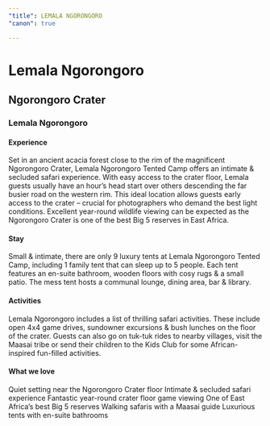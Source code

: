 ```yaml
---
"title": LEMALA NGORONGORO
"canon": true

---
```


# Lemala Ngorongoro
## Ngorongoro Crater
### Lemala Ngorongoro

#### Experience
Set in an ancient acacia forest close to the rim of the magnificent Ngorongoro Crater, Lemala Ngorongoro Tented Camp offers an intimate &amp; secluded safari experience.
With easy access to the crater floor, Lemala guests usually have an hour’s head start over others descending the far busier road on the western rim.  This ideal location allows guests early access to the crater – crucial for photographers who demand the best light conditions.
Excellent year-round wildlife viewing can be expected as the Ngorongoro Crater is one of the best Big 5 reserves in East Africa.

#### Stay
Small &amp; intimate, there are only 9 luxury tents at Lemala Ngorongoro Tented Camp, including 1 family tent that can sleep up to 5 people.
Each tent features an en-suite bathroom, wooden floors with cosy rugs &amp; a small patio.
The mess tent hosts a communal lounge, dining area, bar &amp; library.

#### Activities
Lemala Ngorongoro includes a list of thrilling safari activities.
These include open 4x4 game drives, sundowner excursions &amp; bush lunches on the floor of the crater.
Guests can also go on tuk-tuk rides to nearby villages, visit the Maasai tribe or send their children to the Kids Club for some African-inspired fun-filled activities.


#### What we love
Quiet setting near the Ngorongoro Crater floor
Intimate &amp; secluded safari experience
Fantastic year-round crater floor game viewing
One of East Africa’s best Big 5 reserves
Walking safaris with a Maasai guide
Luxurious tents with en-suite bathrooms